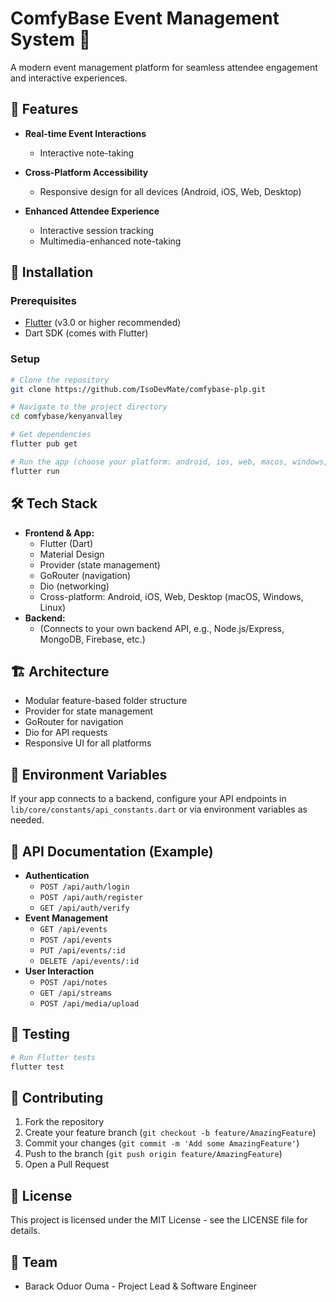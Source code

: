 # ComfyBase Event Management System 🎫

A modern event management platform for seamless attendee engagement and interactive experiences.

## 🌟 Features
- **Real-time Event Interactions**
  - Interactive note-taking 

- **Cross-Platform Accessibility**

  - Responsive design for all devices (Android, iOS, Web, Desktop)
- **Enhanced Attendee Experience**
  - Interactive session tracking
  - Multimedia-enhanced note-taking


## 🚀 Installation

### Prerequisites
- [Flutter](https://docs.flutter.dev/get-started/install) (v3.0 or higher recommended)
- Dart SDK (comes with Flutter)

### Setup
```bash
# Clone the repository
git clone https://github.com/IsoDevMate/comfybase-plp.git

# Navigate to the project directory
cd comfybase/kenyanvalley

# Get dependencies
flutter pub get

# Run the app (choose your platform: android, ios, web, macos, windows, linux)
flutter run
```

## 🛠️ Tech Stack
- **Frontend & App:**
  - Flutter (Dart)
  - Material Design
  - Provider (state management)
  - GoRouter (navigation)
  - Dio (networking)
  - Cross-platform: Android, iOS, Web, Desktop (macOS, Windows, Linux)
- **Backend:**
  - (Connects to your own backend API, e.g., Node.js/Express, MongoDB, Firebase, etc.)

## 🏗️ Architecture
- Modular feature-based folder structure
- Provider for state management
- GoRouter for navigation
- Dio for API requests
- Responsive UI for all platforms

## 🔐 Environment Variables
If your app connects to a backend, configure your API endpoints in `lib/core/constants/api_constants.dart` or via environment variables as needed.

## 📝 API Documentation (Example)
- **Authentication**
  - `POST /api/auth/login`
  - `POST /api/auth/register`
  - `GET /api/auth/verify`
- **Event Management**
  - `GET /api/events`
  - `POST /api/events`
  - `PUT /api/events/:id`
  - `DELETE /api/events/:id`
- **User Interaction**
  - `POST /api/notes`
  - `GET /api/streams`
  - `POST /api/media/upload`

## 🧪 Testing
```bash
# Run Flutter tests
flutter test
```

## 🤝 Contributing
1. Fork the repository
2. Create your feature branch (`git checkout -b feature/AmazingFeature`)
3. Commit your changes (`git commit -m 'Add some AmazingFeature'`)
4. Push to the branch (`git push origin feature/AmazingFeature`)
5. Open a Pull Request

## 📜 License
This project is licensed under the MIT License - see the LICENSE file for details.

## 👥 Team
- Barack Oduor Ouma - Project Lead & Software Engineer
